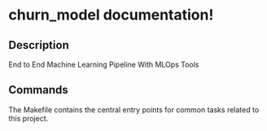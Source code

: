 # churn_model documentation!

## Description

End to End Machine Learning Pipeline With MLOps Tools

## Commands

The Makefile contains the central entry points for common tasks related to this project.

